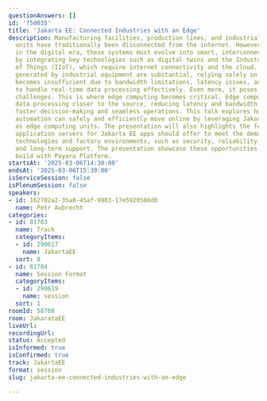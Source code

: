 ```yaml
---
questionAnswers: []
id: '750035'
title: 'Jakarta EE: Connected Industries with an Edge'
description: Manufacturing facilities, production lines, and industrial automation
  units have traditionally been disconnected from the internet. However, to stay competitive
  in the digital era, these systems must evolve into smart, interconnected networks
  by integrating key technologies such as digital twins and the Industrial Internet
  of Things (IIoT), which require internet connectivity and the cloud. As data volumes
  generated by industrial equipment are substantial, relying solely on cloud infrastructure
  becomes insufficient due to bandwidth limitations, latency issues, and the inability
  to handle real-time data processing effectively. Even more, it poses key security
  challenges. This is where edge computing becomes critical. Edge computing brings
  data processing closer to the source, reducing latency and bandwidth strain, enabling
  faster decision-making and seamless operations. This talk explores how industrial
  automation can safely and efficiently move online by leveraging Jakarta EE applications
  as edge computing units. The presentation will also highlights the features that
  application servers for Jakarta EE apps should offer to meet the demands of operational
  technologies and factory environments, such as security, reliability, scalability,
  and long-term support. The presentation showcase these opportunities through a demo
  build with Payara Platform.
startsAt: '2025-03-06T14:30:00'
endsAt: '2025-03-06T15:30:00'
isServiceSession: false
isPlenumSession: false
speakers:
- id: 162782a2-35a0-45af-9983-17e5920586d0
  name: Petr Aubrecht
categories:
- id: 81703
  name: Track
  categoryItems:
  - id: 290617
    name: JakartaEE
  sort: 0
- id: 81704
  name: Session Format
  categoryItems:
  - id: 290619
    name: session
  sort: 1
roomId: 58708
room: JakarataEE
liveUrl:
recordingUrl:
status: Accepted
isInformed: true
isConfirmed: true
track: JakartaEE
format: session
slug: jakarta-ee-connected-industries-with-an-edge

---
```

